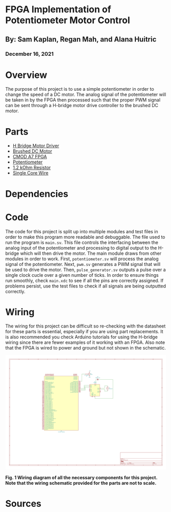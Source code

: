# FPGA Implementation of Potentiometer Motor Control
## By: Sam Kaplan, Regan Mah, and Alana Huitric
### December 16, 2021

# Overview

The purpose of this project is to use a simple potentiometer in order to change the speed of a DC motor. The analog signal of the potentiometer will be taken in by the FPGA then processed such that the proper PWM signal can be sent through a H-bridge motor drive controller to the brushed DC motor.

# Parts
* [H Bridge Motor Driver](https://www.amazon.com/Qunqi-Controller-Module-Stepper-Arduino/dp/B014KMHSW6/ref=asc_df_B014KMHSW6/?tag=hyprod-20&linkCode=df0&hvadid=167139094796&hvpos=&hvnetw=g&hvrand=15513012047997898902&hvpone=&hvptwo=&hvqmt=&hvdev=c&hvdvcmdl=&hvlocint=&hvlocphy=9002080&hvtargid=pla-306436938191&psc=1)
* [Brushed DC Motor](https://www.pololu.com/product/2365)
* [CMOD A7 FPGA](https://digilent.com/shop/cmod-a7-breadboardable-artix-7-fpga-module/)
* [Potentiometer](https://www.amazon.com/MCIGICM-Breadboard-Trim-Potentiometer-Arduino/dp/B07S69443J/ref=sr_1_8?_encoding=UTF8&c=ts&keywords=Potentiometers&qid=1639676584&s=industrial&sr=1-8&ts_id=306810011)
* [1.2 kOhm Resistor](https://www.amazon.com/EDGELEC-Resistor-Tolerance-Resistance-Optional/dp/B07HDGCWCR/ref=sr_1_3?keywords=1.2+kohm+resistor&qid=1639677008&sr=8-3)
* [Single Core Wire](https://www.amazon.com/TUOFENG-Wire-Solid-different-colored-spools/dp/B07TX6BX47/ref=sr_1_2?keywords=single+core+wire&qid=1639677047&s=hi&sr=1-2)

# Dependencies


# Code 

The code for this project is split up into multiple modules and test files in order to make this program more readable and debuggable. The file used to run the program is `main.sv`. This file controls the interfacing between the analog input of the potentiometer and processing to digital output to the H-bridge which will then drive the motor. The main module draws from other modules in order to work. First, `potentiometer.sv` will process the analog signal of the potentiometer. Next, `pwm.sv` generates a PWM signal that will be used to drive the motor. Then, `pulse_generator.sv` outputs a pulse over a single clock cucle over a given number of ticks. In order to ensure things run smoothly, check `main.xdc` to see if all the pins are correctly assigned. If problems persist, use the test files to check if all signals are being outputted correctly.  

# Wiring 

The wiring for this project can be difficult so re-checking with the datasheet for these parts is essential, especially if you are using part replacements. It is also recommended you check Arduino tutorials for using the H-bridge wiring since there are fewer examples of it working with an FPGA. Also note that the FPGA is wired to power and ground but not shown in the schematic.

<img src="pics/Circuit Diagram.png"  />

**Fig. 1 Wiring diagram of all the necessary components for this project. Note that the wiring schematic provided for the parts are not to scale.**

# Sources
